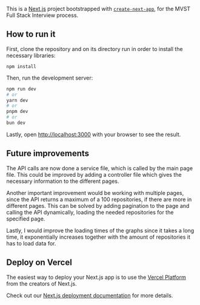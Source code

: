 This is a [Next.js](https://nextjs.org/) project bootstrapped with [`create-next-app`](https://github.com/vercel/next.js/tree/canary/packages/create-next-app), for the MVST Full Stack Interview process.

## How to run it
First, clone the repository and on its directory run in order to install the necessary libraries:
```
npm install
```

Then, run the development server:

```bash
npm run dev
# or
yarn dev
# or
pnpm dev
# or
bun dev
```

Lastly, open [http://localhost:3000](http://localhost:3000) with your browser to see the result.

## Future improvements
The API calls are now done a service file, which is called by the main page file. This could be improved by adding a controller file which gives the necessary information to the different pages.

Another important improvement would be working with multiple pages, since the API returns a maximum of a 100 repositories, if there are more in different pages. This can be solved by adding pagination to the page and calling the API dynamically, loading the needed repositories for the specified page.

Lastly, I would improve the loading times of the graphs since it takes a long time, it exponentially increases together with the amount of repositories it has to load data for.

## Deploy on Vercel

The easiest way to deploy your Next.js app is to use the [Vercel Platform](https://vercel.com/new?utm_medium=default-template&filter=next.js&utm_source=create-next-app&utm_campaign=create-next-app-readme) from the creators of Next.js.

Check out our [Next.js deployment documentation](https://nextjs.org/docs/deployment) for more details.
